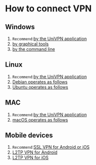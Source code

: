 # How to connect VPN

## Windows
1.  `Recommend`:[by the UniVPN application](https://github.com/tobarod/netee/blob/main/Windows/Windows_UniVPN.md)
2.  [by graphical tools](https://github.com/tobarod/netee/blob/main/Windows/windows_L2TP_over_IPSec_GraphicalTool.md)
3.  [by the command line](https://github.com/tobarod/netee/blob/main/Windows/windows_L2TP_over_IPSec_command.md)

## Linux
1.  `Recommend`:[by the UniVPN application](https://github.com/tobarod/netee/blob/main/Linux/Linux_UniVPN.md)
2.  [Debian operates as follows](https://github.com/tobarod/netee/blob/main/Linux/Linux_L2TP_over_IPSec_debian.md)
3.  [Ubuntu operates as follows](https://github.com/tobarod/netee/blob/main/Linux/Linux_L2TP_over_IPSec_ubuntu.md)

## MAC
1.  `Recommend`:[by the UniVPN application](https://github.com/tobarod/netee/blob/main/Mac/macOS_UniVPN.md)
2.  [macOS operates as follows](https://github.com/tobarod/netee/blob/main/Mac/macOS.md)

## Mobile devices
1.  `Recommend`:[SSL VPN for Android or iOS](https://github.com/tobarod/netee/blob/main/Mobile/SSL_VPN_for_Android_or_iOS.md)
2.  [L2TP VPN for Android](https://github.com/tobarod/netee/blob/main/Mobile/L2TP_VPN_for_Android.md)
3.  [L2TP VPN for iOS](https://github.com/tobarod/netee/blob/main/Mobile/L2TP_VPN_for_iOS.md)
